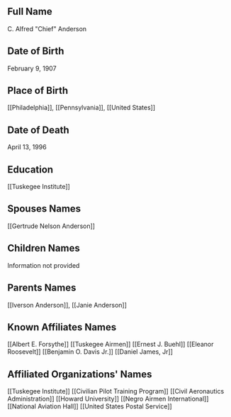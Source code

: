 ## Full Name
C. Alfred "Chief" Anderson

## Date of Birth
February 9, 1907

## Place of Birth
[[Philadelphia]], [[Pennsylvania]], [[United States]]

## Date of Death
April 13, 1996

## Education
[[Tuskegee Institute]]

## Spouses Names
 [[Gertrude Nelson Anderson]]

## Children Names
Information not provided

## Parents Names
[[Iverson Anderson]], [[Janie Anderson]]

## Known Affiliates Names
 [[Albert E. Forsythe]]
 [[Tuskegee Airmen]]
 [[Ernest J. Buehl]]
 [[Eleanor Roosevelt]]
 [[Benjamin O. Davis Jr.]]
 [[Daniel James, Jr]]

## Affiliated Organizations' Names
 [[Tuskegee Institute]]
 [[Civilian Pilot Training Program]]
 [[Civil Aeronautics Administration]]
 [[Howard University]]
 [[Negro Airmen International]]
 [[National Aviation Hall]]
 [[United States Postal Service]]

